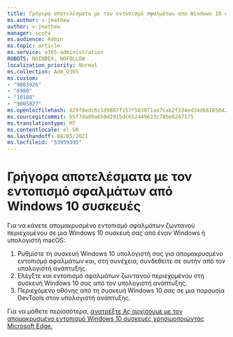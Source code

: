 ```yaml
---
title: Γρήγορα αποτελέσματα με τον εντοπισμό σφαλμάτων από Windows 10 συσκευές
ms.author: v-jmathew
author: v-jmathew
manager: scotv
ms.audience: Admin
ms.topic: article
ms.service: o365-administration
ROBOTS: NOINDEX, NOFOLLOW
localization_priority: Normal
ms.collection: Adm_O365
ms.custom:
- "9003926"
- "6980"
- "10188"
- "9005827"
ms.openlocfilehash: 829f8edc6c1d9887f157f503071aa7cab2f334ed34d66765042a42a4d7d97113
ms.sourcegitcommit: b5f7da89a650d2915dc652449623c78be6247175
ms.translationtype: MT
ms.contentlocale: el-GR
ms.lasthandoff: 08/05/2021
ms.locfileid: "53959395"
---
```

# <a name="get-started-with-remotely-debugging-windows-10-devices"></a>Γρήγορα αποτελέσματα με τον εντοπισμό σφαλμάτων από Windows 10 συσκευές

Για να κάνετε απομακρυσμένο εντοπισμό σφαλμάτων ζωντανού περιεχομένου σε μια Windows 10 συσκευή σας από έναν Windows ή υπολογιστή macOS:

1. Ρυθμίστε τη συσκευή Windows 10 υπολογιστή σας για απομακρυσμένο εντοπισμό σφαλμάτων και, στη συνέχεια, συνδεθείτε σε αυτήν από τον υπολογιστή ανάπτυξης.
2. Ελέγξτε και εντοπισμό σφαλμάτων ζωντανού περιεχομένου στη συσκευή Windows 10 σας από τον υπολογιστή ανάπτυξης.
3. Περιεχόμενο οθόνης από τη συσκευή Windows 10 σας σε μια παρουσία DevTools στον υπολογιστή ανάπτυξης.

Για να μάθετε περισσότερα, [ανατρέξτε Ας αρχίσουμε με τον απομακρυσμένο εντοπισμό Windows 10 συσκευές χρησιμοποιώντας Microsoft Edge.](https://go.microsoft.com/fwlink/?linkid=2142172)
